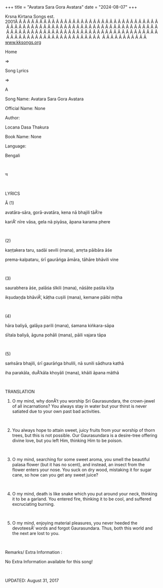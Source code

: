 +++ 
title = "Avatara Sara Gora Avatara"
date = "2024-08-07"
+++

Krsna Kirtana Songs est. 2001Â Â Â Â Â Â Â Â Â Â Â Â Â Â Â Â Â Â Â Â Â Â Â Â Â Â Â Â Â Â Â Â Â Â Â Â Â Â Â Â Â Â Â Â Â Â Â Â Â Â Â Â Â Â Â Â Â Â Â Â Â Â Â Â Â Â Â Â Â Â Â Â Â Â Â Â Â Â Â Â Â Â Â Â Â Â Â Â Â Â Â Â Â Â Â Â Â Â Â Â Â Â Â Â Â Â Â Â Â Â Â Â Â Â Â Â Â Â Â Â Â Â Â Â Â Â Â Â Â Â Â Â  Â Â Â Â Â Â Â Â Â Â Â  
www.kksongs.org








Home
 
⇒
 
Song Lyrics
 
⇒
 
A


Song
Name: Avatara Sara Gora Avatara


Official
Name: None


Author:

Locana Dasa Thakura


Book
Name: None


Language:

Bengali


 








অ








 


LYRICS


Â (1)


avatāra-sāra,
gorā-avatāra, kena nā bhajili tāÂ’re


kariÂ’
nīre vāsa, gela nā piyāsa, āpana karama phere


 


(2)


kaṇṭakera
taru, sadāi sevili (mana), amṛta pāibāra āśe


prema-kalpataru,
śrī gaurāńga āmāra, tāhāre bhāvili
vine


 


(3)


saurabhera
āśe, palāśa ślkili (mana), nāśāte
paśila kīṭa


ikṣudaṇḍa
bhāviÂ’, kāṭha cuṣili (mana), kemane pāibi
miṭha


 


(4)


hāra
baliyā, galāya parili (mana), śamana kińkara-sāpa


śītala
baliyā, āguna pohāli (mana), pāili vajara tāpa


 


(5)


saḿsāra
bhajili, śrī gaurāńga bhulili, nā sunili sādhura
kathā


iha
parakāla, duÂ’kāla khoyāli (mana), khāili āpana
māthā


 


TRANSLATION


1) O
my mind, why donÂ’t you worship Sri Gaurasundara, the crown-jewel of all
incarnations? You always stay in water but your thirst is never satiated due to
your own past
 bad
activities.


 


2) You
always hope to attain sweet, juicy fruits from your worship of thorn trees, but
this is not possible. Our Gaurasundara is a desire-tree offering divine love,
but you left Him, thinking Him to be poison.


 


3) O
my mind, searching for some sweet aroma, you smell the beautiful palasa flower
(but it has no scent), and instead, an insect from the flower enters your nose.
You suck on dry wood, mistaking it for sugar cane, so how can you get any sweet
juice?


 


4) O
my mind, death is like snake which you put around your neck, thinking it to be
a garland. You entered fire, thinking it to be cool, and suffered excruciating
burning.


 


5) O
my mind, enjoying material pleasures, you never heeded the devoteesÂ’ words and
forgot Gaurasundara. Thus, both this world and the next are lost to you.


 


Remarks/ Extra Information
: 


No
Extra Information available for this song!


 


UPDATED:
 August 31, 2017